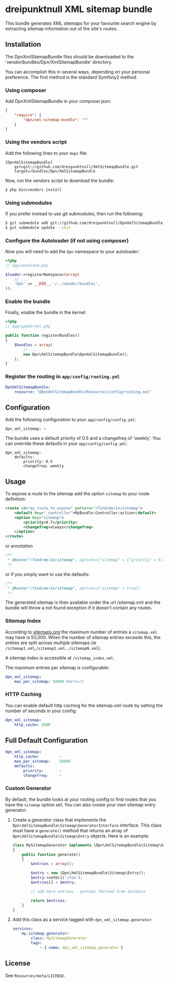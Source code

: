 # dreipunktnull XML sitemap bundle

This bundle generates XML sitemaps for your favourite search engine by extracting
sitemap information out of the site's routes.

## Installation

The DpnXmlSitemapBundle files should be downloaded to the
'vendor/bundles/Dpn/XmlSitemapBundle' directory.

You can accomplish this in several ways, depending on your personal preference.
The first method is the standard Symfony2 method.

### Using composer

Add DpnXmlSitemapBundle in your composer.json:

```json
{
    "require": {
        "dpn/xml-sitemap-bundle": "*"
    }
}
```

### Using the vendors script

Add the following lines to your `deps` file:

```
[DpnXmlSitemapBundle]
    git=git://github.com/dreipunktnull/XmlSitemapBundle.git
    target=/bundles/Dpn/XmlSitemapBundle
```

Now, run the vendors script to download the bundle:

``` bash
$ php bin/vendors install
```

### Using submodules

If you prefer instead to use git submodules, then run the following:

``` bash
$ git submodule add git://github.com/dreipunktnull/DpnXmlSitemapBundle.git vendor/bundles/Dpn/XmlSitemapBundle
$ git submodule update --init
```

### Configure the Autoloader (if not using composer)

Now you will need to add the `Dpn` namespace to your autoloader:

``` php
<?php
// app/autoload.php

$loader->registerNamspaces(array(
    // ...
    'Dpn' => __DIR__.'/../vendor/bundles',
));
```

### Enable the bundle

Finally, enable the bundle in the kernel:

```php
<?php
// app/appKernel.php

public function registerBundles()
{
    $bundles = array(
        // ...
        new Dpn\XmlSitemapBundle\DpnXmlSitemapBundle(),
    );
}
```

### Register the routing in `app/config/routing.yml`

```yml
DpnXmlSitemapBundle:
    resource: "@DpnXmlSitemapBundle/Resources/config/routing.xml"
```

## Configuration

Add the following configuration to your `app/config/config.yml`:

    dpn_xml_sitemap: ~

The bundle uses a default priority of 0.5 and a changefreq of 'weekly'. You can
override these defaults in your `app/config/config.yml`:

    dpn_xml_sitemap:
        defaults:
            priority: 0.5
            changefreq: weekly

## Usage

To expose a route to the sitemap add the option `sitemap` to your route definition:

```xml
<route id="my_route_to_expose" pattern="/find/me/in/sitemap">
    <default key="_controller">MyBundle:Controller:action</default>
    <option key="sitemap">
        <priority>0.7</priority>
        <changefreq>always</changefreq>
    </option>
</route>
```

or annotation

```php
/**
 * @Route("/find/me/in/sitemap", options={"sitemap" = {"priority" = 0.7, "changefreq" => "weekly"}})
 */
```

or if you simply want to use the defaults:

```php
/**
 * @Route("/find/me/in/sitemap", options={"sitemap" = true})
 */
```

The generated sitemap is then available under the url /sitemap.xml and the bundle will throw a not found exception
if it doesn't contain any routes.

### Sitemap Index

According to [sitemaps.org](http://www.sitemaps.org/protocol.html#index) the maximum number of entries a `sitemap.xml`
may have is 50,000.  When the number of sitemap entries exceeds this, the entires are split across multiple sitemaps
(ie `/sitemap1.xml`,`/sitemap2.xml`...`/sitemapN.xml`).

A sitemap index is accessible at `/sitemap_index.xml`.

The maximum entries per sitemap is configurable:

```yaml
dpn_xml_sitemap:
    max_per_sitemap: 50000 #default
```

### HTTP Caching

You can enable default http caching for the sitemap.xml route by setting the number of seconds in your config:

```yaml
dpn_xml_sitemap:
    http_cache: 3600
```

## Full Default Configuration

```yaml
dpn_xml_sitemap:
    http_cache:         ~
    max_per_sitemap:    50000
    defaults:
        priority:       ~
        changefreq:     ~
```

### Custom Generator

By default, the bundle looks at your routing config to find routes that you have the `sitemap` option set.  You can also
create your own sitemap entry generator:

1. Create a generator class that implements the `Dpn\XmlSitemapBundle\Sitemap\GeneratorInterface` interface.  This class
must have a `generate()` method that returns an array of `Dpn\XmlSitemapBundle\Sitemap\Entry` objects.  Here is an
example:

    ```php
    class MySitemapGenerator implements \Dpn\XmlSitemapBundle\Sitemap\GeneratorInterface
    {
        public function generate()
        {
            $entries = array();

            $entry = new \Dpn\XmlSitemapBundle\Sitemap\Entry();
            $entry->setUri('/foo');
            $entries[] = $entry;

            // add more entries - perhaps fetched from database

            return $entries;
        }
    }
    ```

2. Add this class as a service tagged with `dpn_xml_sitemap.generator`:

    ```yaml
    services:
        my.sitemap_generator:
            class: MySitemapGenerator
            tags:
                - { name: dpn_xml_sitemap.generator }
    ```

## License

See `Resources/meta/LICENSE`.

